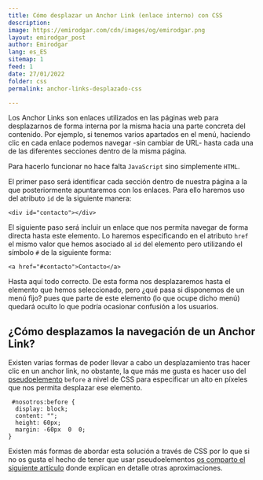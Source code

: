 ```yaml
---
title: Cómo desplazar un Anchor Link (enlace interno) con CSS
description: 
image: https://emirodgar.com/cdn/images/og/emirodgar.png
layout: emirodgar_post
author: Emirodgar
lang: es_ES
sitemap: 1
feed: 1
date: 27/01/2022
folder: css
permalink: anchor-links-desplazado-css

--- 
```


Los Anchor Links son enlaces utilizados en las páginas web para desplazarnos de forma interna por la misma hacia una parte concreta del contenido. Por ejemplo, si tenemos varios apartados en el menú, haciendo clic en cada enlace podemos navegar -sin cambiar de URL- hasta cada una de las diferentes secciones dentro de la misma página.

Para hacerlo funcionar no hace falta `JavaScript` sino simplemente `HTML`. 

El primer paso será identificar cada sección dentro de nuestra página a la que posteriormente apuntaremos con los enlaces. Para ello haremos uso del atributo `id` de la siguiente manera: 

    <div id="contacto"></div>

El siguiente paso será incluir un enlace que nos permita navegar de forma directa hasta este elemento. Lo haremos especificando en el atributo `href` el mismo valor que hemos asociado al `id` del elemento pero utilizando el símbolo `#` de la siguiente forma:

    <a href="#contacto">Contacto</a>

Hasta aquí todo correcto. De esta forma nos desplazaremos hasta el elemento que hemos seleccionado, pero ¿qué pasa si disponemos de un menú fijo? pues que parte de este elemento (lo que ocupe dicho menú) quedará oculto lo que podría ocasionar confusión a los usuarios.

## ¿Cómo desplazamos la navegación de un Anchor Link?

Existen varias formas de poder llevar a cabo un desplazamiento tras hacer clic en un anchor link, no obstante, la que más me gusta es hacer uso del [pseudoelemento](https://developer.mozilla.org/es/docs/Web/CSS/Pseudo-elements) `before` a nivel de CSS para especificar un alto en píxeles que nos permita desplazar ese elemento.

```
 #nosotros:before {    
  display: block;    
  content: "";    
  height: 60px;    
  margin: -60px  0  0;    
}
```

Existen más formas de abordar esta solución a través de CSS por lo que si no os gusta el hecho de tener que usar pseudoelementos [os comparto el siguiente artículo](https://nicolasgallagher.com/jump-links-and-viewport-positioning/demo/) donde explican en detalle otras aproximaciones.
<!--stackedit_data:
eyJoaXN0b3J5IjpbODIzNTA4MTc4LC0xOTk0NzM2NjI0LC0yOT
AzMzU0NjVdfQ==
-->